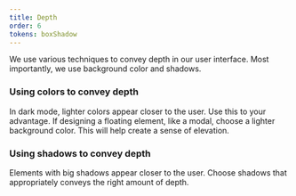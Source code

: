 ```yaml
---
title: Depth
order: 6
tokens: boxShadow
---
```


We use various techniques to convey depth in our user interface. Most importantly, we use background color and shadows.

### Using colors to convey depth

In dark mode, lighter colors appear closer to the user. Use this to your advantage. If designing a floating element, like a modal, choose a lighter background color. This will help create a sense of elevation.

### Using shadows to convey depth

Elements with big shadows appear closer to the user. Choose shadows that appropriately conveys the right amount of depth.
